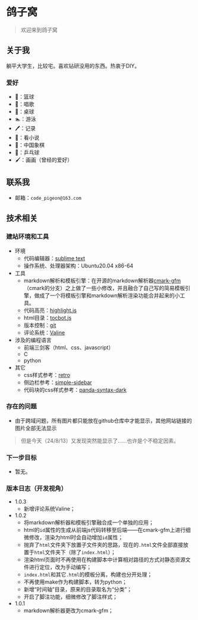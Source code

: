 # 鸽子窝
> 欢迎来到鸽子窝
<!-- > 喜欢回忆过去，喜欢幻想将来，唯独不喜欢珍惜现在。 -->

## 关于我
躺平大学生，比较宅。喜欢钻研没用的东西。热衷于DIY。

### 爱好
- 🏀：篮球
- 🎤：唱歌
- 🎱：桌球
- 🏊︎：游泳
- 🖊︎：记录
- 📔：看小说
- 🐘：中国象棋
- 🏓：乒乓球
- 🖌：画画（曾经的爱好）

## 联系我
- 邮箱：`code_pigeon@163.com`

## 技术相关
### 建站环境和工具
- 环境
	- 代码编辑器：[sublime text](https://www.sublimetext.com/)
	- 操作系统、处理器架构：Ubuntu20.04 x86-64
- 工具
	- markdown解析和模板引擎：在开源的markdown解析器[cmark-gfm](https://github.com/github/cmark-gfm)（cmark的分支）之上做了一些小修改，并且融合了自己写的简易模板引擎，做成了一个将模板引擎和markdown解析渲染功能合并起来的小工具。
	- 代码高亮：[highlight.js](https://highlightjs.org/)
	- html目录：[tocbot.js](http://tscanlin.github.io/tocbot/)
	- 版本控制：[git](https://git-scm.com/)
	- 评论系统：[Valine](https://valine.js.org/)
	<!-- - 模板引擎：template_renderer（自己写的微型模板引擎） -->
- 涉及的编程语言
	- 前端三剑客（html、css、javascript）
	- C
	- python
- 其它
	- css样式参考：[retro](https://github.com/markdowncss/retro)
	- 侧边栏参考：[simple-sidebar](https://startbootstrap.com/template/simple-sidebar)
	- 代码块的css样式参考：[panda-syntax-dark](https://cdnjs.cloudflare.com/ajax/libs/highlight.js/11.9.0/styles/panda-syntax-dark.min.css)

### 存在的问题
- 由于跨域问题，所有图片都只能放在github仓库中才能显示，其他网站链接的图片全部无法显示
> 但是今天（24/8/13）又发现突然能显示了……也许是个不稳定因素。

### 下一步目标
- 暂无。

### 版本日志（开发视角）
- 1.0.3
	- 新增评论系统Valine；
- 1.0.2
	- 将markdown解析器和模板引擎融合成一个单独的应用；
	- html的`id`属性的生成从前端js代码转移至后端——在cmark-gfm上进行细微修改，渲染为html时会自动增加`id`属性；
	- 抛弃了`html`文件夹下放置子文件夹的思路，现在的`.html`文件全部直接放置于`html`文件夹下（除了`index.html`）；
	- 渲染html页面时不再使用在构建脚本中计算相对路径的方式对静态资源文件进行定位，改为手动编写；
	- `index.html`和其它`.html`的模板分离，构建也分开处理；
	- 不再使用make作为构建脚本，转为python；
	- 新增“时间轴”目录，原来的目录取名为“分类”；
	- 开启了脚注功能，细微修改了脚注样式；
- 1.0.1
	- markdown解析器更改为cmark-gfm；

